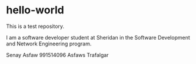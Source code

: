 # hello-world
This is a test repository.

I am a software developer student at Sheridan in the Software Development and Network Engineering program.

Senay Asfaw
991514096
Asfaws
Trafalgar
